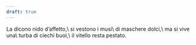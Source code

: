 ```yaml
---
draft: true
---
```


La dicono nido d’affetto,\\
si vestono i musi\\
di maschere dolci,\\
ma si vive una\\
turba di ciechi buoi,\\
il vitello resta pestato.